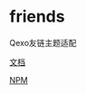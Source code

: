 # friends
Qexo友链主题适配

[文档](https://github.com/Qexo/Qexo-Friends/wiki)

[NPM](https://www.npmjs.com/package/qexo-friends)
